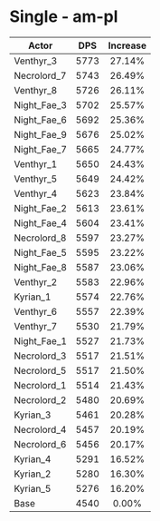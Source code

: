 # Single - am-pl
| Actor | DPS | Increase |
|---|:---:|:---:|
|Venthyr_3|5773|27.14%|
|Necrolord_7|5743|26.49%|
|Venthyr_8|5726|26.11%|
|Night_Fae_3|5702|25.57%|
|Night_Fae_6|5692|25.36%|
|Night_Fae_9|5676|25.02%|
|Night_Fae_7|5665|24.77%|
|Venthyr_1|5650|24.43%|
|Venthyr_5|5649|24.42%|
|Venthyr_4|5623|23.84%|
|Night_Fae_2|5613|23.61%|
|Night_Fae_4|5604|23.41%|
|Necrolord_8|5597|23.27%|
|Night_Fae_5|5595|23.22%|
|Night_Fae_8|5587|23.06%|
|Venthyr_2|5583|22.96%|
|Kyrian_1|5574|22.76%|
|Venthyr_6|5557|22.39%|
|Venthyr_7|5530|21.79%|
|Night_Fae_1|5527|21.73%|
|Necrolord_3|5517|21.51%|
|Necrolord_5|5517|21.50%|
|Necrolord_1|5514|21.43%|
|Necrolord_2|5480|20.69%|
|Kyrian_3|5461|20.28%|
|Necrolord_4|5457|20.19%|
|Necrolord_6|5456|20.17%|
|Kyrian_4|5291|16.52%|
|Kyrian_2|5280|16.30%|
|Kyrian_5|5276|16.20%|
|Base|4540|0.00%|
